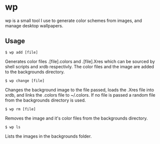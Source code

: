 # wp

wp is a small tool I use to generate color schemes from images, and manage desktop wallpapers.

## Usage

```
$ wp add [file]
```

Generates color files .[file].colors and .[file].Xres which can be sourced by shell
scripts and xrdb respectivly. The color files and the image are added to the backgrounds directory.

```
$ wp change [file]
```

Changes the background image to the file passed, loads the .Xres file
into xrdb, and links the .colors file to ~/.colors. If no file is passed a random file from the backgrounds
directory is used.


```
$ wp rm [file]
```

Removes the image and it's color files from the backgrounds directory.

```
$ wp ls
```

Lists the images in the backgrounds folder.
